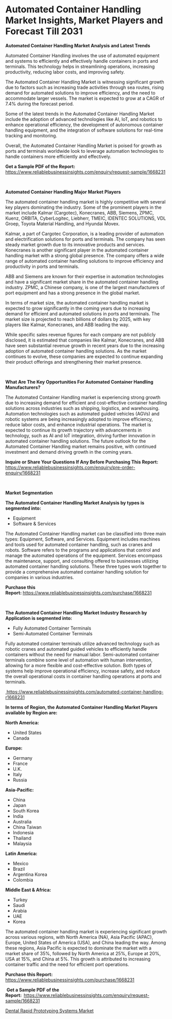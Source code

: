 <p><h1>Automated Container Handling Market Insights, Market Players and Forecast Till 2031</h1></p><p><strong>Automated Container Handling Market Analysis and Latest Trends</strong></p>
<p><p>Automated Container Handling involves the use of automated equipment and systems to efficiently and effectively handle containers in ports and terminals. This technology helps in streamlining operations, increasing productivity, reducing labor costs, and improving safety.</p><p>The Automated Container Handling Market is witnessing significant growth due to factors such as increasing trade activities through sea routes, rising demand for automated solutions to improve efficiency, and the need to accommodate larger vessels. The market is expected to grow at a CAGR of 7.4% during the forecast period.</p><p>Some of the latest trends in the Automated Container Handling Market include the adoption of advanced technologies like AI, IoT, and robotics to enhance operational efficiency, the development of autonomous container handling equipment, and the integration of software solutions for real-time tracking and monitoring.</p><p>Overall, the Automated Container Handling Market is poised for growth as ports and terminals worldwide look to leverage automation technologies to handle containers more efficiently and effectively.</p></p>
<p><strong>Get a Sample PDF of the Report:&nbsp;</strong> <a href="https://www.reliablebusinessinsights.com/enquiry/request-sample/1668231">https://www.reliablebusinessinsights.com/enquiry/request-sample/1668231</a></p>
<p>&nbsp;</p>
<p><strong>Automated Container Handling Major Market Players</strong></p>
<p><p>The automated container handling market is highly competitive with several key players dominating the industry. Some of the prominent players in the market include Kalmar (Cargotec), Konecranes, ABB, Siemens, ZPMC, Kuenz, ORBITA, CyberLogitec, Liebherr, TMEIC, IDENTEC SOLUTIONS, VDL Groep, Toyota Material Handling, and Hyundai Movex.</p><p>Kalmar, a part of Cargotec Corporation, is a leading provider of automation and electrification solutions for ports and terminals. The company has seen steady market growth due to its innovative products and services. Konecranes is another significant player in the automated container handling market with a strong global presence. The company offers a wide range of automated container handling solutions to improve efficiency and productivity in ports and terminals.</p><p>ABB and Siemens are known for their expertise in automation technologies and have a significant market share in the automated container handling industry. ZPMC, a Chinese company, is one of the largest manufacturers of port equipment and has a strong presence in the global market.</p><p>In terms of market size, the automated container handling market is expected to grow significantly in the coming years due to increasing demand for efficient and automated solutions in ports and terminals. The market size is projected to reach billions of dollars by 2025, with key players like Kalmar, Konecranes, and ABB leading the way.</p><p>While specific sales revenue figures for each company are not publicly disclosed, it is estimated that companies like Kalmar, Konecranes, and ABB have seen substantial revenue growth in recent years due to the increasing adoption of automated container handling solutions. As the market continues to evolve, these companies are expected to continue expanding their product offerings and strengthening their market presence.</p></p>
<p>&nbsp;</p>
<p><strong>What Are The Key Opportunities For Automated Container Handling Manufacturers?</strong></p>
<p><p>The Automated Container Handling market is experiencing strong growth due to increasing demand for efficient and cost-effective container handling solutions across industries such as shipping, logistics, and warehousing. Automation technologies such as automated guided vehicles (AGVs) and robotic systems are being increasingly adopted to improve efficiency, reduce labor costs, and enhance industrial operations. The market is expected to continue its growth trajectory with advancements in technology, such as AI and IoT integration, driving further innovation in automated container handling solutions. The future outlook for the Automated Container Handling market remains positive, with continued investment and demand driving growth in the coming years.</p></p>
<p><strong>Inquire or Share Your Questions If Any Before Purchasing This Report:</strong> <a href="https://www.reliablebusinessinsights.com/enquiry/pre-order-enquiry/1668231">https://www.reliablebusinessinsights.com/enquiry/pre-order-enquiry/1668231</a></p>
<p>&nbsp;</p>
<p><strong>Market Segmentation</strong></p>
<p><strong>The Automated Container Handling Market Analysis by types is segmented into:</strong></p>
<p><ul><li>Equipment</li><li>Software & Services</li></ul></p>
<p><p>The Automated Container Handling market can be classified into three main types: Equipment, Software, and Services. Equipment includes machines and tools used for automated container handling, such as cranes and robots. Software refers to the programs and applications that control and manage the automated operations of the equipment. Services encompass the maintenance, support, and consulting offered to businesses utilizing automated container handling solutions. These three types work together to provide a comprehensive automated container handling solution for companies in various industries.</p></p>
<p><strong>Purchase this Report:&nbsp;</strong><a href="https://www.reliablebusinessinsights.com/purchase/1668231">https://www.reliablebusinessinsights.com/purchase/1668231</a></p>
<p>&nbsp;</p>
<p><strong>The Automated Container Handling Market Industry Research by Application is segmented into:</strong></p>
<p><ul><li>Fully Automated Container Terminals</li><li>Semi-Automated Container Terminals</li></ul></p>
<p><p>Fully automated container terminals utilize advanced technology such as robotic cranes and automated guided vehicles to efficiently handle containers without the need for manual labor. Semi-automated container terminals combine some level of automation with human intervention, allowing for a more flexible and cost-effective solution. Both types of systems help improve operational efficiency, increase safety, and reduce the overall operational costs in container handling operations at ports and terminals.</p></p>
<p><a href="https://www.reliablebusinessinsights.com/automated-container-handling-r1668231">&nbsp;https://www.reliablebusinessinsights.com/automated-container-handling-r1668231</a></p>
<p><strong>In terms of Region, the Automated Container Handling Market Players available by Region are:</strong></p>
<p>
    <p> <strong> North America: </strong>
        <ul>
            <li>United States</li>
            <li>Canada</li>
        </ul>
        </p> 
    <p> <strong> Europe: </strong>
        <ul>
            <li>Germany</li>
            <li>France</li>
            <li>U.K.</li>
            <li>Italy</li>
            <li>Russia</li>
        </ul>
        </p> 
    <p> <strong> Asia-Pacific: </strong>
        <ul>
            <li>China</li>
            <li>Japan</li>
            <li>South Korea</li>
            <li>India</li>
            <li>Australia</li>
            <li>China Taiwan</li>
            <li>Indonesia</li>
            <li>Thailand</li>
            <li>Malaysia</li>
        </ul>
        </p> 
    <p> <strong> Latin America: </strong>
        <ul>
            <li>Mexico</li>
            <li>Brazil</li>
            <li>Argentina Korea</li>
            <li>Colombia</li>
        </ul>
        </p> 
    <p> <strong> Middle East & Africa: </strong>
        <ul>
            <li>Turkey</li>
            <li>Saudi</li>
            <li>Arabia</li>
            <li>UAE</li>
            <li>Korea</li>
        </ul>
    </p>
    </p>
<p><p>The automated container handling market is experiencing significant growth across various regions, with North America (NA), Asia Pacific (APAC), Europe, United States of America (USA), and China leading the way. Among these regions, Asia Pacific is expected to dominate the market with a market share of 35%, followed by North America at 25%, Europe at 20%, USA at 15%, and China at 5%. This growth is attributed to increasing container traffic and the need for efficient port operations.</p></p>
<p><strong>Purchase this Report: </strong><a href="https://www.reliablebusinessinsights.com/purchase/1668231">https://www.reliablebusinessinsights.com/purchase/1668231</a></p>
<p>&nbsp;<strong>Get a Sample PDF of the Report:&nbsp;&nbsp;</strong><a href="https://www.reliablebusinessinsights.com/enquiry/request-sample/1668231">https://www.reliablebusinessinsights.com/enquiry/request-sample/1668231</a></p>
<p><strong></strong></p>
<p><p><a href="https://github.com/cameroneffertz/Market-Research-Report-List-1/blob/main/dental-rapid-prototyping-systems-market.md">Dental Rapid Prototyping Systems Market</a></p></p>